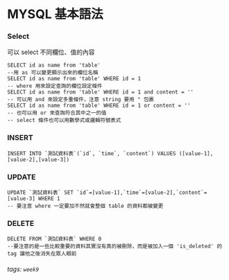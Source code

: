 # MYSQL 基本語法
### Select
可以 select 不同欄位、值的內容
```sql=
SELECT id as name from 'table' 
--用 as 可以變更顯示出來的欄位名稱
SELECT id as name from 'table' WHERE id = 1
-- where 用來設定查詢的欄位設定條件
SELECT id as name from 'table' WHERE id = 1 and content = ''
-- 可以用 and 來設定多重條件，注意 string 要用 " 包裹
SELECT id as name from 'table' WHERE id = 1 or content = ''
-- 也可以用 or 來查詢符合其中之一的值
-- select 條件也可以用數學式或邏輯符號表式
```

### INSERT
```sql=
INSERT INTO `測試資料表`(`id`, `time`, `content`) VALUES ([value-1],[value-2],[value-3])
```

### UPDATE
```sql=
UPDATE `測試資料表` SET `id`=[value-1],`time`=[value-2],`content`=[value-3] WHERE 1
-- 要注意 where 一定要加不然就會整個 table 的資料都被變更
```

### DELETE
```sql=
DELETE FROM `測試資料表` WHERE 0
--要注意的是一些比較重要的資料其實沒有真的被刪除，而是被加入一個 'is_deleted' 的 tag 讓他之後消失在眾人眼前
```

###### tags: `week9`


